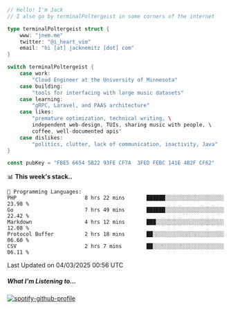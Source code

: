 ```go
// Hello! I'm Jack
// I also go by terminalPoltergeist in some corners of the internet

type terminalPoltergeist struct {
    www: "jnem.me"
    twitter: "@i_heart_vim"
    email: "hi [at] jacknemitz [dot] com"
}

switch terminalPoltergeist {
    case work:
        "Cloud Engineer at the University of Minnesota"
    case building:
        "tools for interfacing with large music datasets"
    case learning:
        "gRPC, Laravel, and PAAS architecture"
    case likes:
        "premature optimization, technical writing, \
        independent web-design, TUIs, sharing music with people, \
        coffee, well-documented apis"
    case dislikes:
        "politics, clutter, lack of communication, inactivity, Java"
}

const pubKey = "FBE5 6654 5B22 93FE CF7A  3FED FEBC 141E 4B2F CF62"
```

<!--START_SECTION:waka-->
📊 **This week's stack..** 

```text
💬 Programming Languages: 
PHP                      8 hrs 22 mins       ██████░░░░░░░░░░░░░░░░░░░   23.98 % 
Go                       7 hrs 49 mins       ██████░░░░░░░░░░░░░░░░░░░   22.42 % 
Markdown                 4 hrs 12 mins       ███░░░░░░░░░░░░░░░░░░░░░░   12.08 % 
Protocol Buffer          2 hrs 18 mins       ██░░░░░░░░░░░░░░░░░░░░░░░   06.60 % 
CSV                      2 hrs 7 mins        ██░░░░░░░░░░░░░░░░░░░░░░░   06.11 % 
```


 Last Updated on 04/03/2025 00:56 UTC
<!--END_SECTION:waka-->

##### What I'm Listening to...

[![spotify-github-profile](https://jnem.me/listening-item?maxAge=2592000)](https://jnem.me/listening)
